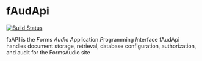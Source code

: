 # fAudApi
[![Build Status](https://travis-ci.org/formsaudio/back_db.svg?branch=master)](https://travis-ci.org/formsaudio/back_db)

faAPI is the *F*orms *Aud*io *A*pplication *P*rogramming *I*nterface
fAudApi handles document storage, retrieval, database configuration, authorization, and audit for the FormsAudio site
